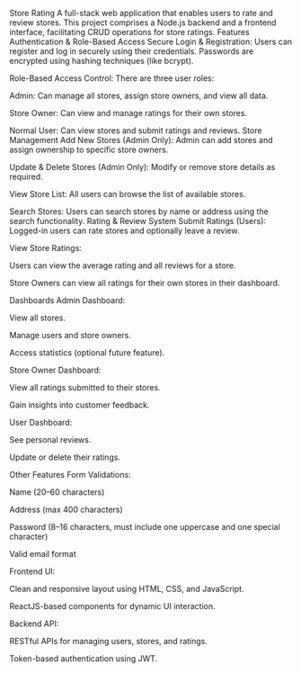 Store Rating
A full-stack web application that enables users to rate and review stores. This project comprises a Node.js backend and a frontend interface, facilitating CRUD operations for store ratings.
Features
Authentication & Role-Based Access
Secure Login & Registration:
Users can register and log in securely using their credentials. Passwords are encrypted using hashing techniques (like bcrypt).

Role-Based Access Control:
There are three user roles:

Admin: Can manage all stores, assign store owners, and view all data.

Store Owner: Can view and manage ratings for their own stores.

Normal User: Can view stores and submit ratings and reviews.
Store Management
Add New Stores (Admin Only):
Admin can add stores and assign ownership to specific store owners.

Update & Delete Stores (Admin Only):
Modify or remove store details as required.

View Store List:
All users can browse the list of available stores.

Search Stores:
Users can search stores by name or address using the search functionality.
Rating & Review System
Submit Ratings (Users):
Logged-in users can rate stores and optionally leave a review.

View Store Ratings:

Users can view the average rating and all reviews for a store.

Store Owners can view all ratings for their own stores in their dashboard.

Dashboards
Admin Dashboard:

View all stores.

Manage users and store owners.

Access statistics (optional future feature).

Store Owner Dashboard:

View all ratings submitted to their stores.

Gain insights into customer feedback.

User Dashboard:

See personal reviews.

Update or delete their ratings.

Other Features
Form Validations:

Name (20–60 characters)

Address (max 400 characters)

Password (8–16 characters, must include one uppercase and one special character)

Valid email format

Frontend UI:

Clean and responsive layout using HTML, CSS, and JavaScript.

ReactJS-based components for dynamic UI interaction.

Backend API:

RESTful APIs for managing users, stores, and ratings.

Token-based authentication using JWT.

